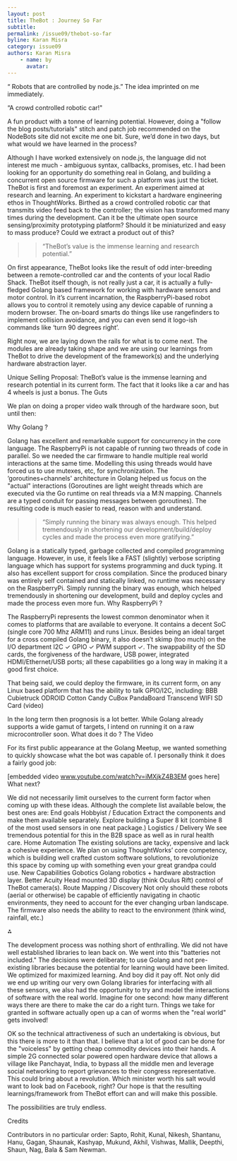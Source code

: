 ```yaml
---
layout: post
title: TheBot : Journey So Far
subtitle: 
permalink: /issue09/thebot-so-far
byline: Karan Misra
category: issue09
authors: Karan Misra
    - name: by 
      avatar: 
---
```


“ Robots that are controlled by node.js.” The idea imprinted on me immediately. 

“A crowd controlled robotic car!" 

A fun product with a tonne of learning potential. However, doing a "follow the blog posts/tutorials" stitch and patch job recommended on the NodeBots site did not excite me one bit. Sure, we’d done in two days, but what would we have learned in the process? 

Although I have worked extensively on node.js, the language did not interest me much - ambiguous syntax, callbacks, promises, etc. I had been looking for an opportunity do something real in Golang, and building a concurrent open source firmware for such a platform was just the ticket.
TheBot is first and foremost an experiment. An experiment aimed at research and learning. An experiment to kickstart a hardware engineering ethos in ThoughtWorks. Birthed as a crowd controlled robotic car that transmits video feed back to the controller; the vision has transformed many times during the development. Can it be the ultimate open source sensing/proximity prototyping platform? Should it be miniaturized and easy to mass produce? Could we extract a product out of this?

>> “TheBot’s value is the immense learning and research potential.”

On first appearance, TheBot looks like the result of odd inter-breeding between a remote-controlled car and the contents of your local Radio Shack. TheBot itself though, is not really just a car, it is actually a fully-fledged Golang based framework for working with hardware sensors and motor control. In it’s current incarnation, the RaspberryPi-based robot allows you to control it remotely using any device capable of running a modern browser. The on-board smarts do things like use rangefinders to implement collision avoidance, and you can even send it logo-ish commands like ‘turn 90 degrees right’.

Right now, we are laying down the rails for what is to come next. The modules are already taking shape and we are using our learnings from TheBot to drive the development of the framework(s) and the underlying hardware abstraction layer. 

Unique Selling Proposal: TheBot’s value is the immense learning and research potential in its current form. The fact that it looks like a car and has 4 wheels is just a bonus.
The Guts

We plan on doing a proper video walk through of the hardware soon, but until then:

Why Golang ?

Golang has excellent and remarkable support for concurrency in the core language. The RaspberryPi is not capable of running two threads of code in parallel. So we needed the car firmware to handle multiple real world interactions at the same time. Modelling this using threads would have forced us to use mutexes, etc, for synchronization. The ‘goroutines+channels' architecture in Golang helped us focus on the "actual" interactions (Goroutines are light weight threads which are executed via the Go runtime on real threads via a M:N mapping. Channels are a typed conduit for passing messages between goroutines). The resulting code is much easier to read, reason with and understand.

>> “Simply running the binary was always enough. This helped tremendously in shortening our development/build/deploy cycles and made the process even more gratifying.”

Golang is a statically typed, garbage collected and compiled programming language. However, in use, it feels like a FAST (slightly) verbose scripting language which has support for systems programming  and duck typing. It also has excellent support for cross compilation. Since the produced binary was entirely self contained and statically linked, no runtime was necessary on the RaspberryPi. Simply running the binary was enough, which helped tremendously in shortening our development, build and deploy cycles and made the process even more fun.
Why RaspberryPi ?

The RaspberryPi represents the lowest common denominator when it comes to platforms that are available to everyone. It contains a decent SoC (single core 700 Mhz ARM11) and runs Linux. Besides being an ideal target for a cross compiled Golang binary, it also doesn’t skimp (too much) on the I/O department I2C ✓ GPIO ✓ PWM support ✓. The swappability of the SD cards, the forgiveness of the hardware, USB power, integrated HDMI/Ethernet/USB ports; all these capabilities go a long way in making it a good first choice.

That being said, we could deploy the firmware, in its current form, on any Linux based platform that has the ability to talk GPIO/I2C, including:
BBB
Cubietruck
ODROID
Cotton Candy
CuBox
PandaBoard
Transcend WIFI SD Card (video)

In the long term then prognosis is a lot better. While Golang already supports a wide gamut of targets, I intend on running it on a raw microcontroller soon.
What does it do ? The Video

For its first public appearance at the Golang Meetup,  we wanted something to quickly showcase what the bot was capable of. I personally think it does a fairly good job:

[embedded video www.youtube.com/watch?v=iMXjkZ4B3EM goes here]
What next?

We did not necessarily limit ourselves to the current form factor when coming up with these ideas. Although the complete list available below, the best ones are:
End goals
Hobbyist / Education
Extract the components and make them available separately. Explore building a Super 8 kit (combine 8 of the most used sensors in one neat package.)
Logistics / Delivery
We see tremendous potential for this in the B2B space as well as in rural health care.
Home Automation
The existing solutions are tacky, expensive and lack a cohesive experience. We plan on using ThoughtWorks’ core competency, which is building well crafted custom software solutions, to revolutionize this space by coming up with something even your great grandpa could use.
New Capabilities
Gobotics
Golang robotics + hardware abstraction layer.
Better Acuity
Head mounted 3D display (think Oculus Rift) control of TheBot camera(s).
Route Mapping / Discovery
Not only should these robots (aerial or otherwise) be capable of efficiently navigating in chaotic environments, they need to account for the ever changing urban landscape. The firmware also needs the ability to react to the environment (think wind, rainfall, etc.)

⁂

The development process was nothing short of enthralling. We did not have well established libraries to lean back on. We went into this "batteries not included." The decisions were deliberate; to use Golang and not pre-existing libraries because the potential for learning would have been limited. We optimized for maximized learning. And boy did it pay off. Not only did we end up writing our very own Golang libraries for interfacing with all these sensors, we also had the opportunity to try and model the interactions of software with the real world. Imagine for one second: how many different ways there are there to make the car do a right turn. Things we take for granted in software actually open up a can of worms when the "real world" gets involved!

OK so the technical attractiveness of such an undertaking is obvious, but this there is more to it than that. I believe that a lot of good can be done for the "voiceless" by getting cheap commodity devices into their hands. A simple 2G connected solar powered open hardware device that allows a village like Panchayat, India, to bypass all the middle men and leverage social networking to report grievances to their congress representative. This could bring about a revolution. Which minister worth his salt would want to look bad on Facebook, right? Our hope is that the resulting learnings/framework from TheBot effort can and will make this possible. 

The possibilities are truly endless.

Credits

Contributors in no particular order: Sapto, Rohit, Kunal, Nikesh, Shantanu, Hanu, Gagan, Shaunak, Kashyap, Mukund, Akhil, Vishwas, Mallik, Deepthi, Shaun, Nag, Bala & Sam Newman.


